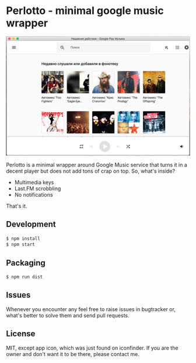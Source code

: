 # Perlotto - minimal google music wrapper

![Screenshot](./perlotto.png)

Perlotto is a minimal wrapper around Google Music service that turns it
in a decent player but does not add tons of crap on top. So, what's
inside?

* Multimedia keys
* Last.FM scrobbling
* No notifications

That's it.

## Development

```bash
$ npm install
$ npm start
```

## Packaging

```bash
$ npm run dist
```

## Issues

Whenever you encounter any feel free to raise issues in bugtracker or, what's better
to solve them and send pull requests.

## License

MIT, except app icon, which was just found on iconfinder. If you are the owner and don't
want it to be there, please contact me.
